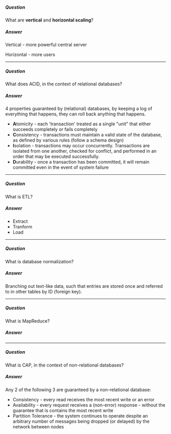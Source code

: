 ##### Question
What are **vertical** and **horizontal scaling**?

##### Answer
Vertical - more powerful central server

Horizontal - more users

---

##### Question
What does ACID, in the context of relational databases?

##### Answer
4 properties guaranteed by (relational) databases, by keeping a log of everything that happens, they can roll back anything that happens.
* **A**tomicity - each 'transaction' treated as a single "unit" that either succeeds completely or fails completely
* **C**onsistency - transactions must maintain a valid state of the database, as defined by various rules (follow a schema design)
* **I**solation - transactions may occur concurrently. Transactions are isolated from one another, checked for conflict, and performed in an order that may be executed successfully. 
* **D**urability - once a transaction has been committed, it will remain committed even in the event of system failure

---

##### Question
What is ETL?

##### Answer
* Extract
* Tranform
* Load

---

##### Question
What is database normalization?

##### Answer
Branching out text-like data, such that entries are stored once and referred to in other tables by ID (foreign key). 

---

##### Question
What is MapReduce?

##### Answer

---

##### Question
What is CAP, in the context of non-relational databases?

##### Answer
Any 2 of the following 3 are guaranteed by a non-relational database:
* Consistency - every read receives the most recent write or an error
* Availability - every request receives a (non-error) response - without the guarantee that is contains the most recent write
* Partition Tolerance - the system continues to operate despite an arbitrary number of messages being dropped (or delayed) by the network between nodes